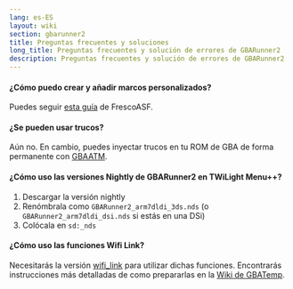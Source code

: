 ```yaml
---
lang: es-ES
layout: wiki
section: gbarunner2
title: Preguntas frecuentes y soluciones
long_title: Preguntas frecuentes y solución de errores de GBARunner2
description: Preguntas frecuentes y solución de errores de GBARunner2
---
```


#### ¿Cómo puedo crear y añadir marcos personalizados?

Puedes seguir [esta guía](https://docs.google.com/document/d/1owjiW-1fHEbokrkK2ZuPFjR2-N9s1dXCCAM3ghWRtxk/edit?usp=sharing) de FrescoASF.

#### ¿Se pueden usar trucos?

Aún no. En cambio, puedes inyectar trucos en tu ROM de GBA de forma permanente con [GBAATM](https://gbatemp.net/threads/gba-auto-trainer-maker-gbaatm.99334/).

#### ¿Cómo uso las versiones Nightly de GBARunner2 en TWiLight Menu++?

1. Descargar la versión nightly
1. Renómbrala como `GBARunner2_arm7dldi_3ds.nds` (o `GBARunner2_arm7dldi_dsi.nds` si estás en una DSi)
1. Colócala en `sd:_nds`

#### ¿Cómo uso las funciones Wifi Link?

Necesitarás la versión [wifi_link](https://github.com/Gericom/GBARunner2/tree/wifi_link) para utilizar dichas funciones. Encontrarás instrucciones más detalladas de como prepararlas en la [Wiki de GBATemp](https://wiki.gbatemp.net/wiki/GBARunner2/Link).
